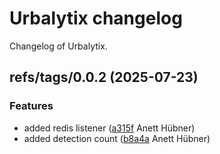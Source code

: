 # Urbalytix changelog

Changelog of Urbalytix.

## refs/tags/0.0.2 (2025-07-23)

### Features

-  added redis listener ([a315f](https://github.com/starwit/Urbalytix/commit/a315fc0f8638364) Anett Hübner)  
-  added detection count ([b8a4a](https://github.com/starwit/Urbalytix/commit/b8a4a7727a15aa5) Anett Hübner)  

